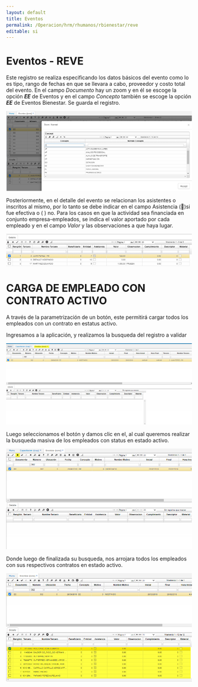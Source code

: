 ```yaml
---
layout: default
title: Eventos
permalink: /Operacion/hrm/rhumanos/rbienestar/reve
editable: si
---
```


# Eventos - REVE  

Este registro se realiza especificando los datos básicos del evento como lo es tipo, rango de fechas en que se llevara a cabo, proveedor y costo total del evento.  En el campo _Documento_ hay un zoom y en él se escoge la opción **_EE_** de Eventos y en el campo _Concepto_ también se escoge la opción **_EE_** de Eventos Bienestar.  Se guarda el registro.

![](reve.png)

Posteriormente, en el detalle del evento se relacionan los asistentes o inscritos al mismo, por lo tanto se debe indicar en el campo Asistencia ()si fue efectiva o ( ) no. Para los casos en que la actividad sea financiada en conjunto empresa-empleados, se indica el valor aportado por cada empleado y en el campo  _Valor_ y las observaciones a que haya lugar.  


![](reve1.png)

# CARGA DE EMPLEADO CON CONTRATO ACTIVO

A través de la parametrización de un botón, este permitirá cargar todos los empleados con un contrato en estatus activo. 

Ingresamos a la aplicación, y realizamos la busqueda del registro a validar 

![](reve2.png)

Luego seleccionamos el botón y damos clic en el, al cual queremos realizar la busqueda masiva de los empleados con status en estado activo.

![](reve3.png)

Donde luego de finalizada su busqueda, nos arrojara todos los empleados con sus respectivos contratos en estado activo.

![](reve4.png)

